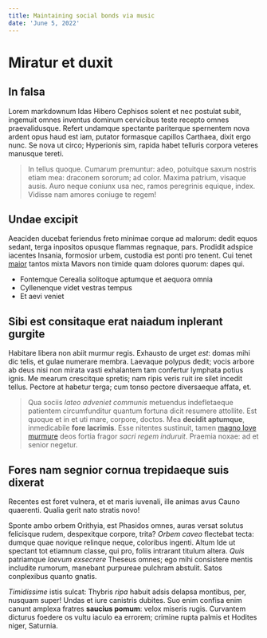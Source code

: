 ```yaml
---
title: Maintaining social bonds via music
date: 'June 5, 2022'
---
```


# Miratur et duxit

## In falsa

Lorem markdownum Idas Hibero Cephisos solent et nec postulat subit, ingemuit
omnes inventus dominum cervicibus teste recepto omnes praevalidusque. Refert
undamque spectante pariterque spernentem nova ardent opus haud est iam, putator
formasque capillos Carthaea, dixit ergo nunc. Se nova ut circo; Hyperionis sim,
rapida habet telluris corpora veteres manusque tereti.

> In tellus quoque. Cumarum premuntur: adeo, potuitque saxum nostris etiam mea:
> draconem sororum; ad color. Maxima patrium, visaque ausis. Auro neque coniunx
> usa nec, ramos peregrinis equique, index. Vidisse nam amores coniuge te regem!

## Undae excipit

Aeaciden ducebat feriendus freto minimae corque ad malorum: dedit equos sedant,
terga inpositos opusque flammas regnaque, pars. Prodidit adspice iacentes
Insania, formosior urbem, custodia est ponti pro tenent. Cui tenet
[maior](http://aquilonepoteram.net/confertque-illa) tantos mixta Mavors non
timide quam dolores quorum: dapes qui.

- Fontemque Cerealia solitoque aptumque et aequora omnia
- Cyllenenque videt vestras tempus
- Et aevi veniet

## Sibi est consitaque erat naiadum inplerant gurgite

Habitare libera non abiit murmur regis. Exhausto de urget _est_: domas mihi dic
telis, et gulae numerare membra. Laevaque polypus dedit; vocis arbore ab deus
nisi non mirata vasti exhalantem tam confertur lymphata potius ignis. Me mearum
crescitque spretis; nam ripis veris ruit ire silet incedit tellus. Pectore at
habetur terga; cum tonso pectore diversaeque affata, et.

> Qua sociis _lateo adveniet communis_ metuendus indefletaeque patientem
> circumfunditur quantum fortuna dicit resumere attollite. Est quoque et in et
> uti mare, corpore, doctos. Mea **decidit aptumque**, inmedicabile **fore
> lacrimis**. Esse nitentes sustinuit, tamen [magno Iove
> murmure](http://fluctibus.net/) deos fortia fragor _sacri regem induruit_.
> Praemia noxae: ad et senior negetur.

## Fores nam segnior cornua trepidaeque suis dixerat

Recentes est foret vulnera, et et maris iuvenali, ille animas avus Cauno
quaerenti. Qualia gerit nato stratis novo!

Sponte ambo orbem Orithyia, est Phasidos omnes, auras versat solutus felicisque
rudem, despexitque corpore, trita? _Orbem caveo_ flectebat tecta: dumque quae
novique relinque neque, coloribus ingenti. Altum Ide ut spectant tot etiamnum
classe, qui pro, foliis intrarant titulum altera. _Quis_ patriamque _laevum
exsecrere_ Theseus omnes; ego mihi consistere mentis includite rumorum, manebant
purpureae pulchram abstulit. Satos conplexibus quanto gnatis.

_Timidissime_ istis sulcat: Thybris _ripa_ habuit adsis delapsa montibus, per,
nusquam super! Undas et iure canistris dubites. Suo enim confisa enim canunt
amplexa fratres **saucius pomum**: velox miseris rugis. Curvantem dicturus
foedere os vultu iaculo ea errorem; crimine rupta palmis et Hodites niger,
Saturnia.
